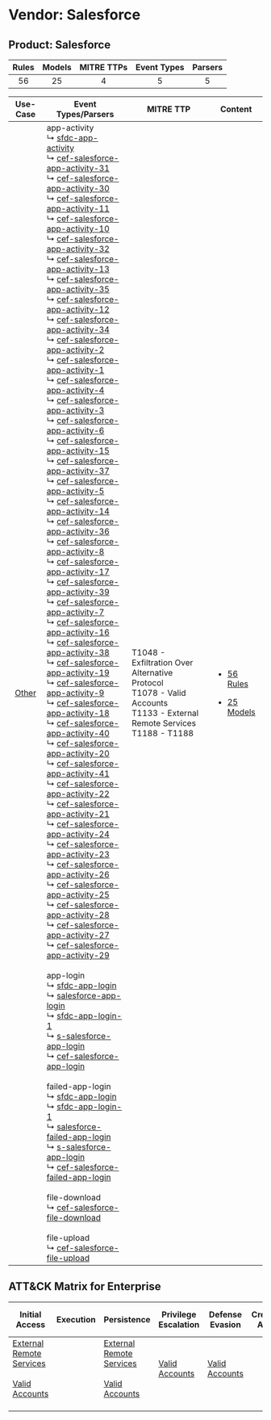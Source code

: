 Vendor: Salesforce
==================
Product: Salesforce
-------------------
| Rules | Models | MITRE TTPs | Event Types | Parsers |
|:-----:|:------:|:----------:|:-----------:|:-------:|
|  56   |   25   |     4      |      5      |    5    |

|                Use-Case                | Event Types/Parsers                                                                                                                                                                                                                                                                                                                                                                                                                                                                                                                                                                                                                                                                                                                                                                                                                                                                                                                                                                                                                                                                                                                                                                                                                                                                                                                                                                                                                                                                                                                                                                                                                                                                                                                                                                                                                                                                                                                                                                                                                                                                                                                                                                                                                                                                                                                                                                                                                                                                                                                                                                                                                                                                                                                                                                                                                                                                                                                                                                                                                                                                                                                                                                                                                                                                                                                                                                                                                                                                                                                                                                                                                                                                                                                                                                                                                                                                                                                                                                                                                                                                                                                                                                                                                                                                                                                                                                                                                                                                                                                                                                                                                                                                                                                                                                                                                                                                                                                                                                                                                                                                                                                                | MITRE TTP                                                                                                                         | Content                                                                                                  |
|:--------------------------------------:| -------------------------------------------------------------------------------------------------------------------------------------------------------------------------------------------------------------------------------------------------------------------------------------------------------------------------------------------------------------------------------------------------------------------------------------------------------------------------------------------------------------------------------------------------------------------------------------------------------------------------------------------------------------------------------------------------------------------------------------------------------------------------------------------------------------------------------------------------------------------------------------------------------------------------------------------------------------------------------------------------------------------------------------------------------------------------------------------------------------------------------------------------------------------------------------------------------------------------------------------------------------------------------------------------------------------------------------------------------------------------------------------------------------------------------------------------------------------------------------------------------------------------------------------------------------------------------------------------------------------------------------------------------------------------------------------------------------------------------------------------------------------------------------------------------------------------------------------------------------------------------------------------------------------------------------------------------------------------------------------------------------------------------------------------------------------------------------------------------------------------------------------------------------------------------------------------------------------------------------------------------------------------------------------------------------------------------------------------------------------------------------------------------------------------------------------------------------------------------------------------------------------------------------------------------------------------------------------------------------------------------------------------------------------------------------------------------------------------------------------------------------------------------------------------------------------------------------------------------------------------------------------------------------------------------------------------------------------------------------------------------------------------------------------------------------------------------------------------------------------------------------------------------------------------------------------------------------------------------------------------------------------------------------------------------------------------------------------------------------------------------------------------------------------------------------------------------------------------------------------------------------------------------------------------------------------------------------------------------------------------------------------------------------------------------------------------------------------------------------------------------------------------------------------------------------------------------------------------------------------------------------------------------------------------------------------------------------------------------------------------------------------------------------------------------------------------------------------------------------------------------------------------------------------------------------------------------------------------------------------------------------------------------------------------------------------------------------------------------------------------------------------------------------------------------------------------------------------------------------------------------------------------------------------------------------------------------------------------------------------------------------------------------------------------------------------------------------------------------------------------------------------------------------------------------------------------------------------------------------------------------------------------------------------------------------------------------------------------------------------------------------------------------------------------------------------------------------------------------------------------------------------------- | --------------------------------------------------------------------------------------------------------------------------------- | -------------------------------------------------------------------------------------------------------- |
| [Other](../../../UseCases/uc_other.md) |  app-activity<br> ↳ [sfdc-app-activity](Parsers/parserContent_sfdc-app-activity.md)<br> ↳ [cef-salesforce-app-activity-31](Parsers/parserContent_cef-salesforce-app-activity-31.md)<br> ↳ [cef-salesforce-app-activity-30](Parsers/parserContent_cef-salesforce-app-activity-30.md)<br> ↳ [cef-salesforce-app-activity-11](Parsers/parserContent_cef-salesforce-app-activity-11.md)<br> ↳ [cef-salesforce-app-activity-10](Parsers/parserContent_cef-salesforce-app-activity-10.md)<br> ↳ [cef-salesforce-app-activity-32](Parsers/parserContent_cef-salesforce-app-activity-32.md)<br> ↳ [cef-salesforce-app-activity-13](Parsers/parserContent_cef-salesforce-app-activity-13.md)<br> ↳ [cef-salesforce-app-activity-35](Parsers/parserContent_cef-salesforce-app-activity-35.md)<br> ↳ [cef-salesforce-app-activity-12](Parsers/parserContent_cef-salesforce-app-activity-12.md)<br> ↳ [cef-salesforce-app-activity-34](Parsers/parserContent_cef-salesforce-app-activity-34.md)<br> ↳ [cef-salesforce-app-activity-2](Parsers/parserContent_cef-salesforce-app-activity-2.md)<br> ↳ [cef-salesforce-app-activity-1](Parsers/parserContent_cef-salesforce-app-activity-1.md)<br> ↳ [cef-salesforce-app-activity-4](Parsers/parserContent_cef-salesforce-app-activity-4.md)<br> ↳ [cef-salesforce-app-activity-3](Parsers/parserContent_cef-salesforce-app-activity-3.md)<br> ↳ [cef-salesforce-app-activity-6](Parsers/parserContent_cef-salesforce-app-activity-6.md)<br> ↳ [cef-salesforce-app-activity-15](Parsers/parserContent_cef-salesforce-app-activity-15.md)<br> ↳ [cef-salesforce-app-activity-37](Parsers/parserContent_cef-salesforce-app-activity-37.md)<br> ↳ [cef-salesforce-app-activity-5](Parsers/parserContent_cef-salesforce-app-activity-5.md)<br> ↳ [cef-salesforce-app-activity-14](Parsers/parserContent_cef-salesforce-app-activity-14.md)<br> ↳ [cef-salesforce-app-activity-36](Parsers/parserContent_cef-salesforce-app-activity-36.md)<br> ↳ [cef-salesforce-app-activity-8](Parsers/parserContent_cef-salesforce-app-activity-8.md)<br> ↳ [cef-salesforce-app-activity-17](Parsers/parserContent_cef-salesforce-app-activity-17.md)<br> ↳ [cef-salesforce-app-activity-39](Parsers/parserContent_cef-salesforce-app-activity-39.md)<br> ↳ [cef-salesforce-app-activity-7](Parsers/parserContent_cef-salesforce-app-activity-7.md)<br> ↳ [cef-salesforce-app-activity-16](Parsers/parserContent_cef-salesforce-app-activity-16.md)<br> ↳ [cef-salesforce-app-activity-38](Parsers/parserContent_cef-salesforce-app-activity-38.md)<br> ↳ [cef-salesforce-app-activity-19](Parsers/parserContent_cef-salesforce-app-activity-19.md)<br> ↳ [cef-salesforce-app-activity-9](Parsers/parserContent_cef-salesforce-app-activity-9.md)<br> ↳ [cef-salesforce-app-activity-18](Parsers/parserContent_cef-salesforce-app-activity-18.md)<br> ↳ [cef-salesforce-app-activity-40](Parsers/parserContent_cef-salesforce-app-activity-40.md)<br> ↳ [cef-salesforce-app-activity-20](Parsers/parserContent_cef-salesforce-app-activity-20.md)<br> ↳ [cef-salesforce-app-activity-41](Parsers/parserContent_cef-salesforce-app-activity-41.md)<br> ↳ [cef-salesforce-app-activity-22](Parsers/parserContent_cef-salesforce-app-activity-22.md)<br> ↳ [cef-salesforce-app-activity-21](Parsers/parserContent_cef-salesforce-app-activity-21.md)<br> ↳ [cef-salesforce-app-activity-24](Parsers/parserContent_cef-salesforce-app-activity-24.md)<br> ↳ [cef-salesforce-app-activity-23](Parsers/parserContent_cef-salesforce-app-activity-23.md)<br> ↳ [cef-salesforce-app-activity-26](Parsers/parserContent_cef-salesforce-app-activity-26.md)<br> ↳ [cef-salesforce-app-activity-25](Parsers/parserContent_cef-salesforce-app-activity-25.md)<br> ↳ [cef-salesforce-app-activity-28](Parsers/parserContent_cef-salesforce-app-activity-28.md)<br> ↳ [cef-salesforce-app-activity-27](Parsers/parserContent_cef-salesforce-app-activity-27.md)<br> ↳ [cef-salesforce-app-activity-29](Parsers/parserContent_cef-salesforce-app-activity-29.md)<br><br> app-login<br> ↳ [sfdc-app-login](Parsers/parserContent_sfdc-app-login.md)<br> ↳ [salesforce-app-login](Parsers/parserContent_salesforce-app-login.md)<br> ↳ [sfdc-app-login-1](Parsers/parserContent_sfdc-app-login-1.md)<br> ↳ [s-salesforce-app-login](Parsers/parserContent_s-salesforce-app-login.md)<br> ↳ [cef-salesforce-app-login](Parsers/parserContent_cef-salesforce-app-login.md)<br><br> failed-app-login<br> ↳ [sfdc-app-login](Parsers/parserContent_sfdc-app-login.md)<br> ↳ [sfdc-app-login-1](Parsers/parserContent_sfdc-app-login-1.md)<br> ↳ [salesforce-failed-app-login](Parsers/parserContent_salesforce-failed-app-login.md)<br> ↳ [s-salesforce-app-login](Parsers/parserContent_s-salesforce-app-login.md)<br> ↳ [cef-salesforce-failed-app-login](Parsers/parserContent_cef-salesforce-failed-app-login.md)<br><br> file-download<br> ↳ [cef-salesforce-file-download](Parsers/parserContent_cef-salesforce-file-download.md)<br><br> file-upload<br> ↳ [cef-salesforce-file-upload](Parsers/parserContent_cef-salesforce-file-upload.md)<br> | T1048 - Exfiltration Over Alternative Protocol<br>T1078 - Valid Accounts<br>T1133 - External Remote Services<br>T1188 - T1188<br> | [<ul><li>56 Rules</li></ul><ul><li>25 Models</li></ul>](Rules_Models/r_m_salesforce_salesforce_Other.md) |

ATT&CK Matrix for Enterprise
----------------------------
| Initial Access                                                                                                                                   | Execution | Persistence                                                                                                                                      | Privilege Escalation                                                | Defense Evasion                                                     | Credential Access | Discovery | Lateral Movement | Collection | Command and Control | Exfiltration                                                                                | Impact |
| ------------------------------------------------------------------------------------------------------------------------------------------------ | --------- | ------------------------------------------------------------------------------------------------------------------------------------------------ | ------------------------------------------------------------------- | ------------------------------------------------------------------- | ----------------- | --------- | ---------------- | ---------- | ------------------- | ------------------------------------------------------------------------------------------- | ------ |
| [External Remote Services](https://attack.mitre.org/techniques/T1133)<br><br>[Valid Accounts](https://attack.mitre.org/techniques/T1078)<br><br> |           | [External Remote Services](https://attack.mitre.org/techniques/T1133)<br><br>[Valid Accounts](https://attack.mitre.org/techniques/T1078)<br><br> | [Valid Accounts](https://attack.mitre.org/techniques/T1078)<br><br> | [Valid Accounts](https://attack.mitre.org/techniques/T1078)<br><br> |                   |           |                  |            |                     | [Exfiltration Over Alternative Protocol](https://attack.mitre.org/techniques/T1048)<br><br> |        |
